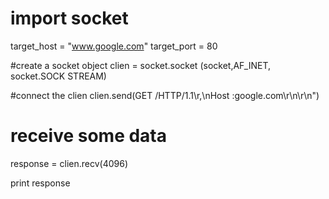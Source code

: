 # import socket

target_host = "www.google.com"
target_port = 80

#create a socket object
clien = socket.socket (socket,AF_INET, socket.SOCK STREAM)

#connect the clien
clien.send(GET /HTTP/1.1\r,\nHost :google.com\r\n\r\n")

# receive some data
response = clien.recv(4096)

print response
